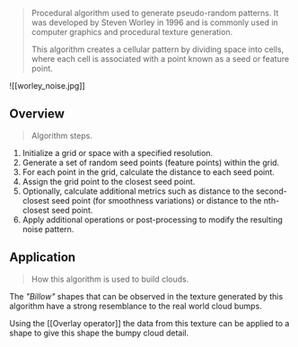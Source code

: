 > Procedural algorithm used to generate pseudo-random patterns. It was developed by Steven Worley in 1996 and is commonly used in computer graphics and procedural texture generation. 
> 
> This algorithm creates a cellular pattern by dividing space into cells, where each cell is associated with a point known as a seed or feature point.

![[worley_noise.jpg]]

## Overview
> Algorithm steps.

1. Initialize a grid or space with a specified resolution.
2. Generate a set of random seed points (feature points) within the grid.
3. For each point in the grid, calculate the distance to each seed point.
4. Assign the grid point to the closest seed point.
5. Optionally, calculate additional metrics such as distance to the second-closest seed point (for smoothness variations) or distance to the nth-closest seed point.
6. Apply additional operations or post-processing to modify the resulting noise pattern.

## Application
> How this algorithm is used to build clouds.

The *"Billow"* shapes that can be observed in the texture generated by this algorithm have a strong resemblance to the real world cloud bumps.

Using the [[Overlay operator]] the data from this texture can be applied to a shape to give this shape the bumpy cloud detail. 